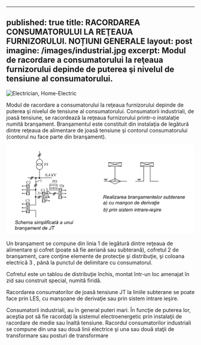 
---
published: true
title: RACORDAREA CONSUMATORULUI LA REŢEAUA FURNIZORULUI. NOȚIUNI GENERALE
layout: post
imagine: /images/industrial.jpg
excerpt: Modul de racordare a consumatorului la reţeaua furnizorului depinde de puterea şi nivelul de tensiune al consumatorului.
---

 
![Electrician, Home-Electric](/images/industrial.PNG)

Modul de racordare a consumatorului la reţeaua furnizorului depinde de puterea şi nivelul de tensiune al consumatorului. Consumatorii industriali, de joasă tensiune, se racordează la reţeaua furnizorului printr-o instalaţie numită branşament.
Branşamentul este constituit din instalaţia de legătură dintre reţeaua de alimentare de joasă tensiune şi contorul consumatorului (contorul nu face parte din branşament).


![Electrician, Home-Electric](/images/bransament.PNG)




Un branşament se compune din linia 1 de legătură dintre reţeaua de alimentare şi cofret (poate să fie aeriană sau subterană), cofretul 2 de branşament, care conţine elemente de protecţie şi distribuţie, şi coloana electrică 3 , până la punctul de delimitare cu consumatorul.

Cofretul este un tablou de distribuţie închis, montat într-un loc amenajat în zid sau construit special, numită firidă.

Racordarea consumatorilor de joasă tensiune JT la liniile subterane se poate face prin LES, cu manşoane de derivaţie sau prin sistem intrare ieşire.

Consumatorii industriali, au în general puteri mari. În funcţie de puterea lor, aceştia pot să fie racordaţi la sistemul electroenergetic prin instalaţii de racordare de medie sau înaltă tensiune. Racordul consumatorilor industriali se compune din una sau două linii electrice şi una sau două staţii de transformare sau posturi de transformare